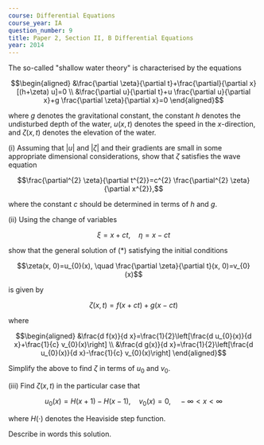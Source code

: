 ```yaml
---
course: Differential Equations
course_year: IA
question_number: 9
title: Paper 2, Section II, B Differential Equations
year: 2014
---
```




The so-called "shallow water theory" is characterised by the equations

$$\begin{aligned}
&\frac{\partial \zeta}{\partial t}+\frac{\partial}{\partial x}[(h+\zeta) u]=0 \\
&\frac{\partial u}{\partial t}+u \frac{\partial u}{\partial x}+g \frac{\partial \zeta}{\partial x}=0
\end{aligned}$$

where $g$ denotes the gravitational constant, the constant $h$ denotes the undisturbed depth of the water, $u(x, t)$ denotes the speed in the $x$-direction, and $\zeta(x, t)$ denotes the elevation of the water.

(i) Assuming that $|u|$ and $|\zeta|$ and their gradients are small in some appropriate dimensional considerations, show that $\zeta$ satisfies the wave equation

$$\frac{\partial^{2} \zeta}{\partial t^{2}}=c^{2} \frac{\partial^{2} \zeta}{\partial x^{2}},$$

where the constant $c$ should be determined in terms of $h$ and $g$.

(ii) Using the change of variables

$$\xi=x+c t, \quad \eta=x-c t$$

show that the general solution of $(*)$ satisfying the initial conditions

$$\zeta(x, 0)=u_{0}(x), \quad \frac{\partial \zeta}{\partial t}(x, 0)=v_{0}(x)$$

is given by

$$\zeta(x, t)=f(x+c t)+g(x-c t)$$

where

$$\begin{aligned}
&\frac{d f(x)}{d x}=\frac{1}{2}\left[\frac{d u_{0}(x)}{d x}+\frac{1}{c} v_{0}(x)\right] \\
&\frac{d g(x)}{d x}=\frac{1}{2}\left[\frac{d u_{0}(x)}{d x}-\frac{1}{c} v_{0}(x)\right]
\end{aligned}$$

Simplify the above to find $\zeta$ in terms of $u_{0}$ and $v_{0}$.

(iii) Find $\zeta(x, t)$ in the particular case that

$$u_{0}(x)=H(x+1)-H(x-1), \quad v_{0}(x)=0, \quad-\infty<x<\infty$$

where $H(\cdot)$ denotes the Heaviside step function.

Describe in words this solution.
